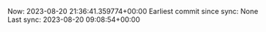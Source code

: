 Now: 2023-08-20 21:36:41.359774+00:00 Earliest commit since sync: None Last sync: 2023-08-20 09:08:54+00:00
